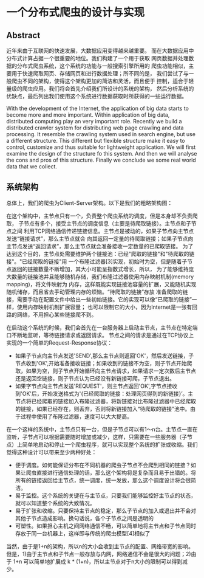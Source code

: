 一个分布式爬虫的设计与实现
===========================

Abstract
-----------
近年来由于互联网的快速发展，大数据应用变得越来越重要。
而在大数据应用中分布式计算占据一个很重要的地位。我们构建了一个用于获取
网页数据并处理数据的分布式爬虫系统，这个系统的功能与一般搜索引擎所用的
爬虫功能相似，主要用于快速爬取网页、存储网页和进行数据处理；所不同的是，
我们尝试了与一般爬虫不同的架构，使得这个架构更加的简洁和灵活，而且便于
控制，适合于轻量级的爬虫应用。我们将会首先介绍我们所设计的系统的架构，
然后分析系统的优缺点，最后列出我们使用这个系统进行数据获取时所获得的一些运行数据。

With the development of the Internet, the application of big data starts to 
become more and more important. Within application of big data, distributed
computing play an very important role. Recently we build a distributed crawler
system for distributing web page crawling and data processing. It resemble 
the crawling system used in search engine, but use a different structure.
This different but flexible structure make it easy to control, customize and 
thus suitable for lightweight application. We will first examine the design of
the structure fo this system. And then we will analyse the cons and pros of this
structure. Finally we conclude we some real world data that we collect.



系统架构
----------
总体上，我们的爬虫为Client-Server架构。以下是我们的粗略架构图：

  在这个架构中，主节点只有一个，负责整个爬虫系统的调度，但是本身却不负责爬取，
子节点有多个，接受主节点的调度信息（主要是待爬取链接）。主节点和子节点之间
利用TCP网络通信传递链接信息。主节点是被动的，如果子节点向主节点发送“链接请求”，那么主节点就会
向其返回一定量的待爬取链接；如果子节点向主节点发送“返回请求”，那么主节点就会准备接收一定数量的已爬取链接。
为了达到这个目的，主节点处需要维护两个链接池：已经"爬取的链接"和"待爬取的链接"。"已经爬取的链接"用
一个布隆过滤器[3]实现，初始时为空，但是随着子节点返回的链接数量不断增加，其大小可能呈指数式增长，所以，
为了能够维持庞大数量的链接池并且能够随机存储，我们布隆过滤器使用内存映射机制(memory mapping)，将文件映射为
内存，这样既能实现链接池容量的扩展，又能随机实现随机储存，而且省去手动管理内存的烦恼。“待爬取的链接”存放
准备爬取的链接，需要手动在配置文件中给出一些初始链接。它的实现可以像“已爬取的链接”一样，使用内存映射机制扩展容量；
也可以限制它的大小，因为Internet是一张有回路的网络，不用担心某些链接爬不到。

  在启动这个系统的时候，我们会首先在一台服务器上启动主节点，主节点在特定端口不断地监听，等待链接请求或返回请求。
节点之间的请求是通过在TCP协议上实现的一个简单的Request-Response协议：
* 如果子节点向主节点发送'SEND',那么主节点则返回'OK'，然后发送链接，子节点收到'OK',开始准备接收链接；如果收到的链接不为空，则子节点开始爬取，如果为空，则子节点开始循环向主节点请求，如果请求一定次数后主节点还是返回空链接，则子节点认为已经没有新链接可爬，子节点退出。
* 如果字节点向主节点发送'REQUEST'，则主节点返回'OK',字节点接收到'OK'后，开始发送格式为'{已经爬取的链接：处理网页得到的新链接}’。主节点将已经爬取的链接加入布隆过滤器，将新链接对比布隆过滤器中已经爬取的链接，如果已经存在，则丢弃，否则将新链接加入“待爬取的链接”池中。由于过程中使用了布隆过滤器，速度可以大大提高。

 在一个这样的系统中，主节点只有一台，但是子节点可以有1～n台。主节点一直在监听，子节点可以根据需要随时增加或减少，这样，只需要在一些服务器（子节点）上简单地启动和停止一个爬虫程序，就可以实现整个系统的扩张或收缩。我们觉得这种设计可以带来至少两种好处：
 * 便于调度。如何能保证分布在不同机器的爬虫子节点不会爬到相同的链接？如果让爬虫直接进行通信处理的话，那么这个架构将是复杂而且易于出错的。将所有的链接返回给主节点，统一调度，统一发放，那么这个调度设计将会很简洁。
 * 易于监控。这个系统的关键在与主节点，只要我们能够监控好主节点的状态，就可以知道整个系统的大致情况。
 * 易于扩张和收缩。只要保持主节点的稳定，那么子节点的加入或退出并不会对其他子节点造成影响。换句话说，各个子节点之间是透明的
 * 可塑性。如果担心主机之间网络通信不畅，可以简单地将主节点和子节点同时存放于同一台机器上，这样即与传统的爬虫模型[4]相似了
 
 当然，由于是1+n的架构，所以n的大小会收到主节点的配置、网络带宽的影响。但是，1)由于主节点和子节点一般存放与内网，网络通信不会是很大的问题；2)由于 1+n 可以简单地扩展成 k * (1+n)，所以主节点对于n大小的限制可以得到减少。
  

